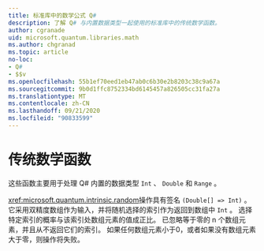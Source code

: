 ```yaml
---
title: 标准库中的数学公式 Q#
description: 了解 Q# 与内置数据类型一起使用的标准库中的传统数学函数。
author: cgranade
uid: microsoft.quantum.libraries.math
ms.author: chgranad
ms.topic: article
no-loc:
- Q#
- $$v
ms.openlocfilehash: 55b1ef70eed1eb47ab0c6b30e2b8203c38c9a67a
ms.sourcegitcommit: 9b0d1ffc8752334bd6145457a826505cc31fa27a
ms.translationtype: MT
ms.contentlocale: zh-CN
ms.lasthandoff: 09/21/2020
ms.locfileid: "90833599"
---
```

# <a name="classical-mathematical-functions"></a>传统数学函数 #

这些函数主要用于处理 Q# 内置的数据类型 `Int` 、 `Double` 和 `Range` 。

<xref:microsoft.quantum.intrinsic.random>操作具有签名 `(Double[] => Int)` 。
它采用双精度数组作为输入，并将随机选择的索引作为返回到数组中 `Int` 。
选择特定索引的概率与该索引处数组元素的值成正比。 已忽略等于零的 n 个数组元素，并且从不返回它们的索引。
如果任何数组元素小于0，或者如果没有数组元素大于零，则操作将失败。
